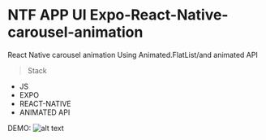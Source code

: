 # NTF APP UI  Expo-React-Native-carousel-animation
React Native carousel animation Using Animated.FlatList/and animated API
>Stack
- JS
- EXPO
- REACT-NATIVE
- ANIMATED API

DEMO:
![alt text](https://github.com/soufianfallah/NFT-APP-UI-expo-react-native-carousel-animation/blob/main/assets/nft.gif)
